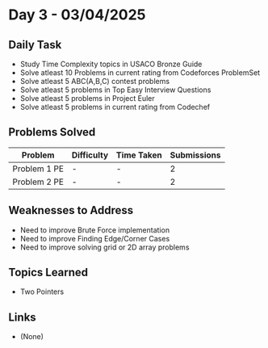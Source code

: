 # Day 3 - 03/04/2025

## Daily Task
- Study Time Complexity topics in USACO Bronze Guide 
- Solve atleast 10 Problems in current rating from Codeforces ProblemSet 
- Solve atleast 5 ABC(A,B,C) contest problems 
- Solve atleast 5 problems in Top Easy Interview Questions
- Solve atleast 5 problems in Project Euler 
- Solve atleast 5 problems in current rating from Codechef

## Problems Solved
| Problem                           | Difficulty | Time Taken   | Submissions |
|-----------------------------------|------------|--------------|-------------|
| Problem 1 PE                      | -          |   -          | 2           |
| Problem 2 PE                      | -          |   -          | 2           |


## Weaknesses to Address
- Need to improve Brute Force implementation 
- Need to improve Finding Edge/Corner Cases 
- Need to improve solving grid or 2D array problems   


## Topics Learned
- Two Pointers

## Links
- (None)